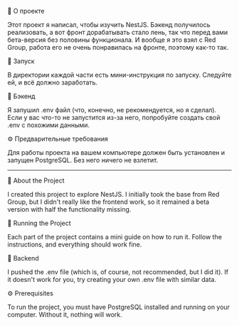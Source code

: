 📌 О проекте

Этот проект я написал, чтобы изучить NestJS. Бэкенд получилось реализовать, а вот фронт дорабатывать стало лень, так что перед вами бета-версия без половины функционала. И вообще я это взял с Red Group, работа его не очень понравилась на фронте, поэтому как-то так.

🚀 Запуск

В директории каждой части есть мини-инструкция по запуску. Следуйте ей, и всё должно заработать.

🔧 Бэкенд

Я запушил .env файл (что, конечно, не рекомендуется, но я сделал). Если у вас что-то не запустится из-за него, попробуйте создать свой .env с похожими данными.

⚙️ Предварительные требования

Для работы проекта на вашем компьютере должен быть установлен и запущен PostgreSQL. Без него ничего не взлетит.

------------------------------------------------------------------------------------------------------------------------------------------------------
📌 About the Project

I created this project to explore NestJS. I initially took the base from Red Group, but I didn't really like the frontend work, so it remained a beta version with half the functionality missing.

🚀 Running the Project

Each part of the project contains a mini guide on how to run it. Follow the instructions, and everything should work fine.

🔧 Backend

I pushed the .env file (which is, of course, not recommended, but I did it). If it doesn't work for you, try creating your own .env file with similar data.

⚙️ Prerequisites

To run the project, you must have PostgreSQL installed and running on your computer. Without it, nothing will work.
